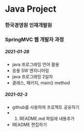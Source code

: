 # Java Project
### 한국경영원 인재개발원
### SpringMVC 웹 개발자 과정

##### 2021-01-28

* java 프로그래밍 언어 활용
* 응용 SW 엔지니어링
* java 프로그래밍 2일차
* 클래스, 패키지, main() method

##### 2021-02-3
* github를 사용하여 프로젝트 공유하기
* 1. README.md 파일에 내용추가
* 	README 편집하기